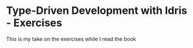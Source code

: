 # Type-Driven Development with Idris - Exercises

This is my take on the exercises while I read the book
